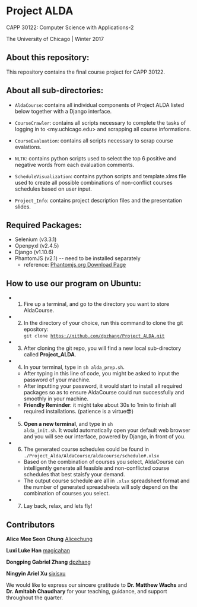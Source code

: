 # Project ALDA

CAPP 30122: Computer Science with Applications-2

The University of Chicago | Winter 2017

## About this repository:
This repository contains the final course project for CAPP 30122. 

## About all sub-directories:
* <code>AldaCourse</code>: contains all individual components of Project ALDA 
listed below together with a Django interface.

* <code>CourseCrawler</code>: contains all scripts necessary to complete the 
tasks of logging in to <my.uchicago.edu> and scrapping all course informations.

* <code>CourseEvaluation</code>: contains all scripts necessary to scrap 
course evalations.

* <code>NLTK</code>: contains python scripts used to select the top 6 positive
 and negative words from each evaluation comments.

* <code>ScheduleVisualization</code>: contains python scripts and 
template.xlms file used to create all possible combinations of non-conflict 
courses schedules based on user input. 

* <code>Project_Info</code>: contains project description files and 
the presentation slides.

## Required Packages:
* Selenium (v3.3.1)
* Openpyxl (v2.4.5)
* Django (v1.10.6)
* PhantomJS (v2.1) -- need to be installed separately
    + reference: [Phantomjs.org Download Page](http://phantomjs.org/download.html)

## How to use our program on **Ubuntu**:
* 1. Fire up a terminal, and go to the directory you want to store AldaCourse.
* 2. In the directory of your choice, run this command to clone the git 
 epository: <br /> 
<code>git clone https://github.com/dpzhang/Project_ALDA.git</code>
* 3. After cloning the git repo, you will find a new local sub-directory called 
**Project_ALDA**.
* 4. In your terminal, type in <code>sh alda_prep.sh</code>. 
    + After typing in this line of code, you might be asked to input the 
      password of your machine.
    + After inputting your password, it would start to install all required
      packages so as to ensure AldaCourse could run successfully and 
      smoothly in your machine.
    + **Friendly Reminder**: it might take about 30s to 1min to finish all 
required installations. (patience is a virtue:sunglasses:)
* 5. **Open a new terminal**, and type in <code>sh alda_init.sh</code>. It 
     would automatically open your default web browser and you will see our 
     interface, powered by Django, in front of you.
* 6. The generated course schedules could be found in <code>./Project_Alda/AldaCourse/aldacourse/schedule#.xlsx</code>
    + Based on the combination of courses you select, AldaCourse can 
      intelligently generate all feasible and non-conflicted course schedules 
      that best staisfy your demand.
    + The output course schedule are all in <code>.xlsx</code> spreadsheet 
format and the number of generated spreadsheets will soly depend on the 
combination of courses you select. 
* 7. Lay back, relax, and lets fly! 

## Contributors
**Alice Mee Seon Chung** [Alicechung](https://github.com/Alicechung)

**Luxi Luke Han** [magicahan](https://github.com/magicahan)

**Dongping Gabriel Zhang** [dpzhang](https://github.com/dpzhang)

**Ningyin Ariel Xu** [sixisxu](https://github.com/sixisxu)

We would like to express our sincere gratitude to **Dr. Matthew Wachs** and 
**Dr. Amitabh Chaudhary** for your teaching, guidance, and support throughout the
quarter.
